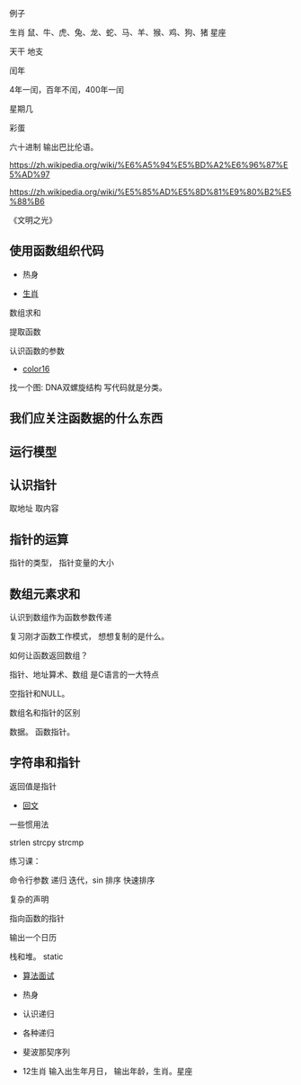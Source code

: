 例子

生肖
鼠、牛、虎、兔、龙、蛇、马、羊、猴、鸡、狗、猪
星座

天干
地支

闰年

4年一闰，百年不闰，400年一闰

星期几


彩蛋

六十进制
输出巴比伦语。

https://zh.wikipedia.org/wiki/%E6%A5%94%E5%BD%A2%E6%96%87%E5%AD%97

https://zh.wikipedia.org/wiki/%E5%85%AD%E5%8D%81%E9%80%B2%E5%88%B6


《文明之光》

## 使用函数组织代码

- 热身

- [生肖](https://zh.wikipedia.org/wiki/%E7%94%9F%E8%82%96)

数组求和

提取函数

认识函数的参数




- [color16](https://misc.flogisoft.com/bash/tip_colors_and_formatting)


找一个图: DNA双螺旋结构
写代码就是分类。


## 我们应关注函数据的什么东西


## 运行模型


## 认识指针

取地址
取内容

## 指针的运算

指针的类型，
指针变量的大小


## 数组元素求和

认识到数组作为函数参数传递

复习刚才函数工作模式， 想想复制的是什么。


如何让函数返回数组？


指针、地址算术、数组 是C语言的一大特点




空指针和NULL。

数组名和指针的区别


数据。
函数指针。


## 字符串和指针

返回值是指针

- [回文](https://zh.wikipedia.org/wiki/%E5%9B%9E%E6%96%87)


一些惯用法

strlen
strcpy
strcmp


练习课：

命令行参数
递归
迭代，sin
排序
快速排序

复杂的声明

指向函数的指针

输出一个日历

栈和堆。
static

- [算法面试](https://wizardforcel.gitbooks.io/the-art-of-programming-by-july/content/00.01.html)


- 热身

 - 认识递归
 - 各种递归
 - 斐波那契序列
   

- 12生肖
    输入出生年月日，
    输出年龄，生肖。星座
     

